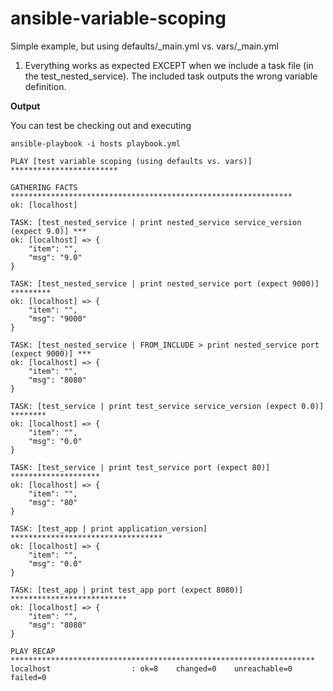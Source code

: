 ansible-variable-scoping
========================

Simple example, but using defaults/_main.yml  vs. vars/_main.yml

1. Everything works as expected EXCEPT when we include a task file (in the test_nested_service). The included task outputs the wrong variable definition.

**Output**

You can test be checking out and executing

```
ansible-playbook -i hosts playbook.yml
```

```
PLAY [test variable scoping (using defaults vs. vars)] ************************ 

GATHERING FACTS *************************************************************** 
ok: [localhost]

TASK: [test_nested_service | print nested_service service_version (expect 9.0)] *** 
ok: [localhost] => {
    "item": "", 
    "msg": "9.0"
}

TASK: [test_nested_service | print nested_service port (expect 9000)] ********* 
ok: [localhost] => {
    "item": "", 
    "msg": "9000"
}

TASK: [test_nested_service | FROM_INCLUDE > print nested_service port (expect 9000)] *** 
ok: [localhost] => {
    "item": "", 
    "msg": "8080"
}

TASK: [test_service | print test_service service_version (expect 0.0)] ******** 
ok: [localhost] => {
    "item": "", 
    "msg": "0.0"
}

TASK: [test_service | print test_service port (expect 80)] ******************** 
ok: [localhost] => {
    "item": "", 
    "msg": "80"
}

TASK: [test_app | print application_version] ********************************** 
ok: [localhost] => {
    "item": "", 
    "msg": "0.0"
}

TASK: [test_app | print test_app port (expect 8080)] ************************** 
ok: [localhost] => {
    "item": "", 
    "msg": "8080"
}

PLAY RECAP ******************************************************************** 
localhost                  : ok=8    changed=0    unreachable=0    failed=0
```